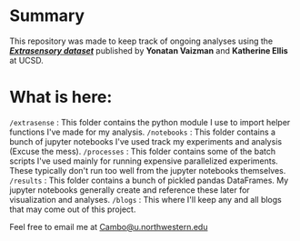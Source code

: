 # Summary
This repository was made to keep track of ongoing analyses using the ***[Extrasensory dataset](http://extrasensory.ucsd.edu/)*** published by **Yonatan Vaizman** and **Katherine Ellis** at UCSD.

# What is here:
```/extrasense``` : This folder contains the python module I use to import helper functions I've made for my analysis.
```/notebooks``` : This folder contains a bunch of jupyter notebooks I've used track my experiments and analysis (Excuse the mess).
```/processes``` : This folder contains some of the batch scripts I've used mainly for running expensive parallelized experiments.
These typically don't run too well from the jupyter notebooks themselves.
```/results``` : This folder contains a bunch of pickled pandas DataFrames. My jupyter notebooks generally create and reference these 
later for visualization and analyses.
```/blogs``` : This where I'll keep any and all blogs that may come out of this project.

Feel free to email me at [Cambo@u.northwestern.edu](mailto:cambo@u.northwestern.edu)